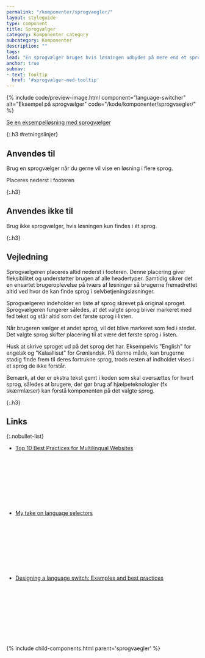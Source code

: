 ```yaml
---
permalink: "/komponenter/sprogvaegler/"
layout: styleguide
type: component
title: Sprogvælger
category: Komponenter_category
subcategory: Komponenter
description: ""
tags:
lead: "En sprogvælger bruges hvis løsningen udbydes på mere end et sprog. Den giver brugeren mulighed for at vælge et andet sprog end løsningens standardsprog."
anchor: true
subnav:
- text: Tooltip
  href: '#sprogvælger-med-tooltip'
---
```


{% include code/preview-image.html component="language-switcher" alt="Eksempel på sprogvælger" code="/kode/komponenter/sprogvaegler/" %}

<p class="mt-6"><a href="/eksempler/selvbetjeningsloesninger/#solution-7">Se en eksempelløsning med sprogvælger</a></p>

{:.h3 #retningslinjer}
## Anvendes til

Brug en sprogvælger når du gerne vil vise en løsning i flere sprog.

Placeres nederst i footeren

{:.h3}
## Anvendes ikke til

Brug ikke sprogvælger, hvis løsningen kun findes i ét sprog.

{:.h3}
## Vejledning

Sprogvælgeren placeres altid nederst i footeren. Denne placering giver fleksibilitet og understøtter brugen af alle headertyper. Samtidig sikrer det en ensartet brugeroplevelse på tværs af løsninger så brugerne fremadrettet altid ved hvor de kan finde sprog i selvbetjeningsløsninger.

Sprogvælgeren indeholder en liste af sprog skrevet på original sproget. Sprogvælgeren fungerer således, at det valgte sprog bliver markeret med fed tekst og står altid som det første sprog i listen. 

Når brugeren vælger et andet sprog, vil det blive markeret som fed i stedet. Det valgte sprog skifter placering til at være det første sprog i listen. 

Husk at skrive sproget ud på det sprog det har. Eksempelvis "English" for engelsk og "Kalaallisut" for Grønlandsk. På denne måde, kan brugerne stadig finde frem til deres fortrukne sprog, trods resten af indholdet vises i et sprog de ikke forstår.

Bemærk, at der er ekstra tekst gemt i koden som skal oversættes for hvert sprog, således at brugere, der gør brug af hjælpeteknologier (fx skærmlæser) kan forstå komponenten på det valgte sprog.

{:.h3}
## Links
 
{:.nobullet-list}
- <a href="https://digital.gov/resources/top-10-best-practices-for-multilingual-websites/" class="icon-link">Top 10 Best Practices for Multilingual Websites<svg class="icon-svg" focusable="false" aria-hidden="true"><use xlink:href="#open-in-new"></use></svg></a> 
- <a href="https://uxdesign.cc/my-take-on-language-selectors-945caceb58f7" class="icon-link">My take on language selectors<svg class="icon-svg" focusable="false" aria-hidden="true"><use xlink:href="#open-in-new"></use></svg></a>
- <a href="https://usersnap.com/blog/design-language-switch/" class="icon-link">Designing a language switch: Examples and best practices<svg class="icon-svg" focusable="false" aria-hidden="true"><use xlink:href="#open-in-new"></use></svg></a>


{% include child-components.html parent='sprogvaegler' %}
